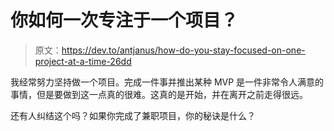 # 你如何一次专注于一个项目？

> 原文：<https://dev.to/antjanus/how-do-you-stay-focused-on-one-project-at-a-time-26dd>

我经常努力坚持做一个项目。完成一件事并推出某种 MVP 是一件非常令人满意的事情，但是要做到这一点真的很难。这真的是开始，并在离开之前走得很远。

还有人纠结这个吗？如果你完成了兼职项目，你的秘诀是什么？